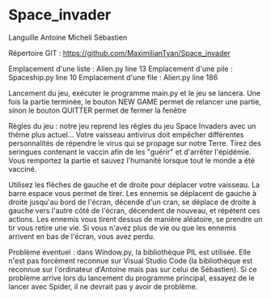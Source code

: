 # Space_invader

Languille Antoine
Micheli Sébastien 

Répertoire GIT : https://github.com/MaximilianTyan/Space_invader

Emplacement d'une liste : Alien.py line 13
Emplacement d'une pile : Spaceship.py line 10 
Emplacement d'une file : Alien.py line 186


Lancement du jeu, exécuter le programme main.py et le jeu se lancera. Une fois la partie terminée, le bouton NEW GAME permet de relancer une partie, sinon le bouton QUITTER permet de fermer la fenêtre


Règles du jeu : notre jeu reprend les règles  du jeu Space Invaders avec un thème plus actuel...
Votre vaisseau antivirus doit empêcher différentes personnalités de répendre le virus qui se propage sur notre Terre. Tirez des seringues contenant le vaccin afin de les "guérir" et d'arrêter l'épidémie. Vous remportez la partie et sauvez l'humanité lorsque tout le monde a été vacciné. 

Utilisez les flèches de gauche et de droite pour déplacer votre vaisseau. 
La barre espace vous permet de tirer. 
Les ennemis se déplacent de gauche à droite jusqu'au bord de l'écran, décende d'un cran, se déplace de droite à gauche vers l'autre côté de l'écran, décendent de nouveau, et répètent ces actions. 
Les ennemis vous tirent dessus de manière aléatoire, se prendre un tir vous retire une vie.
Si vous n'avez plus de vie ou que les ennemis arrivent en bas de l'écran, vous avez perdu. 


Problème éventuel : dans Window.py, la bibliothèque PIL est utilisée. Elle n'est pas forcément reconnue sur Visual Studio Code (la bibliothèque est reconnue sur l'ordinateur d'Antoine mais pas sur celui de Sébastien). Si ce problème arrive lors du lancement du programme principal, essayez de le lancer avec Spider, il ne devrait pas y avoir de problème. 